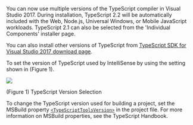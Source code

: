 You can now use multiple versions of the TypeScript compiler in Visual Studio 2017. During installation, TypeScript 2.2 will be automatically included with the Web, Node.js, Universal Windows, or Mobile JavaScript workloads. TypeScript 2.1 can also be selected from the 'Individual Components' installer page.

You can also install other versions of TypeScript from [TypeScript SDK for Visual Studio 2017 download page](https://www.microsoft.com/en-us/download/details.aspx?id=55258).

To set the version of TypeScript used by IntelliSense by using the setting shown in (Figure 1). 

![](https://www.visualstudio.com/en-us/news/releasenotes/media/tsversion-2.png)

(Figure 1) TypeScript Version Selection


To change the TypeScript version used for building a project, set the MSBuild property [`<TypeScriptToolsVersion>`](http://www.typescriptlang.org/docs/handbook/compiler-options-in-msbuild.html#toolsversion) in the project file. For more information on MSBuild properties, see the TypeScript Handbook.


